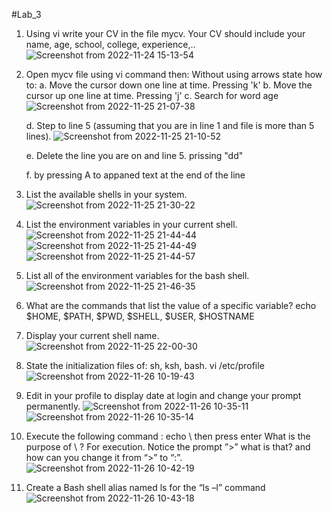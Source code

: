 #Lab_3

1. Using vi write your CV in the file mycv. Your CV should include your name, age, school,
college, experience,..
![Screenshot from 2022-11-24 15-13-54](https://user-images.githubusercontent.com/110255978/204080539-90e709b9-9b97-4ce2-92be-b864d6e81f8d.png)

2. Open mycv file using vi command then: Without using arrows state how to:
    a. Move the cursor down one line at time.
        Pressing 'k'
    b. Move the cursor up one line at time.
        Pressing 'j'
    c. Search for word age
        ![Screenshot from 2022-11-25 21-07-38](https://user-images.githubusercontent.com/110255978/204080617-bddb4ae3-2655-417e-9c56-2020ed04ef55.png)

    d. Step to line 5 (assuming that you are in line 1 and file is more than 5 lines).
    ![Screenshot from 2022-11-25 21-10-52](https://user-images.githubusercontent.com/110255978/204080644-13075b82-0d68-4e7c-8711-dbd70bfc0ac4.png)

    e. Delete the line you are on and line 5.
        prissing "dd"
        
    f. by pressing A to appaned text at the end of the line

3. List the available shells in your system.
![Screenshot from 2022-11-25 21-30-22](https://user-images.githubusercontent.com/110255978/204080726-d6cbf1c1-a997-4aa5-9018-40d5b0b7b2d6.png)

4. List the environment variables in your current shell.
![Screenshot from 2022-11-25 21-44-44](https://user-images.githubusercontent.com/110255978/204080743-e267cefc-714c-4444-a0a5-f5a97ca32703.png)
![Screenshot from 2022-11-25 21-44-49](https://user-images.githubusercontent.com/110255978/204080747-2767b1ab-cce7-4820-aff2-040be6de894f.png)
![Screenshot from 2022-11-25 21-44-57](https://user-images.githubusercontent.com/110255978/204080774-e0c5d917-9011-49f7-89e8-0a4ca39f109f.png)

5. List all of the environment variables for the bash shell.
![Screenshot from 2022-11-25 21-46-35](https://user-images.githubusercontent.com/110255978/204080803-4a6c35df-2619-4eae-bf04-75480eebc063.png)

6. What are the commands that list the value of a specific variable?
  echo $HOME, $PATH, $PWD, $SHELL, $USER, $HOSTNAME

7. Display your current shell name.
![Screenshot from 2022-11-25 22-00-30](https://user-images.githubusercontent.com/110255978/204080922-1bbf83d0-3233-4df9-8d9b-91a1b79bb3ed.png)

8. State the initialization files of: sh, ksh, bash.
   vi /etc/profile
![Screenshot from 2022-11-26 10-19-43](https://user-images.githubusercontent.com/110255978/204080931-a4bcd352-ebad-4203-8f30-0d7e0c89404a.png)

9. Edit in your profile to display date at login and change your prompt permanently.
![Screenshot from 2022-11-26 10-35-11](https://user-images.githubusercontent.com/110255978/204081012-e7c528d6-17ed-45cc-9721-7b4d62f7608d.png)
![Screenshot from 2022-11-26 10-35-14](https://user-images.githubusercontent.com/110255978/204081017-b0b54d50-9d5a-4270-8bf8-b6aec7badf48.png)

10. Execute the following command :
    echo \ then press enter
    What is the purpose of \ ?
      For execution.
    Notice the prompt ”>” what is that? and how can you change it from “>” to “:”.
    ![Screenshot from 2022-11-26 10-42-19](https://user-images.githubusercontent.com/110255978/204081086-1ba70bbd-b98c-4b15-862f-cd00ddc77fe0.png)

11. Create a Bash shell alias named ls for the “ls –l” command
![Screenshot from 2022-11-26 10-43-18](https://user-images.githubusercontent.com/110255978/204081102-7bf4f141-3666-449e-b568-60721dd58923.png)






